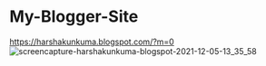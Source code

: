 # My-Blogger-Site
https://harshakunkuma.blogspot.com/?m=0
![screencapture-harshakunkuma-blogspot-2021-12-05-13_35_58](https://user-images.githubusercontent.com/84613888/145031466-c365d8f3-1180-42f1-b936-87c16697436c.png)
